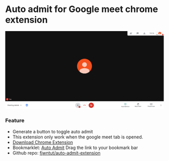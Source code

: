 # Auto admit for Google meet chrome extension
![](screenshot.png)
### Feature
- Generate a button to toggle auto admit
- This extension only work when the google meet tab is opened.
- <a href="/AutoAdmit.crx" Download>Download Chrome Extension</a>
- Bookmarklet: <a href="javascript:button_added = document.getElementById('auto-admit-div');var toggle;if(button_added == null){    Initialize();}else{    Toggle();}function Initialize(){    var newdiv = document.createElement('div');    newdiv.id = 'auto-admit-div';    newdiv.style.display = 'none';    button_added = document.body.appendChild(newdiv);    Toggle();    setInterval(Update, 500);}function Update() {    if(toggle){        for (let element of document.getElementsByTagName('span')) {            if (element.innerHTML === 'Admit') {                console.log('There is someone waiting to join this meeting, automatically admitting them...');                element.click();            }        }    }}function Toggle(){    button_added.classList.toggle('on');    toggle = button_added.classList.contains('on');    alert('Auto admit turned '+(toggle?'on':'off'))}">Auto Admit</a> Drag the link to your bookmark bar
- Github repo: [fjwntut/auto-admit-extension](https://github.com/fjwntut/auto-admit-extension)